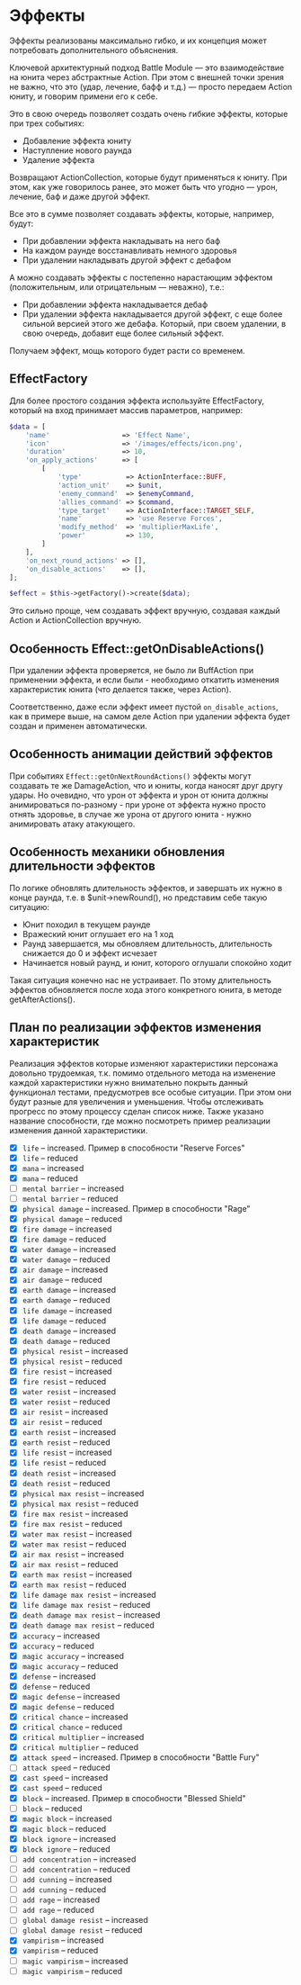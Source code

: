 
# Эффекты

Эффекты реализованы максимально гибко, и их концепция может потребовать дополнительного объяснения.

Ключевой архитектурный подход Battle Module — это взаимодействие на юнита через абстрактные Action. При этом с внешней
точки зрения не важно, что это (удар, лечение, бафф и т.д.) — просто передаем Action юниту, и говорим примени его к 
себе.

Это в свою очередь позволяет создать очень гибкие эффекты, которые при трех событиях:

- Добавление эффекта юниту
- Наступление нового раунда
- Удаление эффекта

Возвращают ActionCollection, которые будут применяться к юниту. При этом, как уже говорилось ранее, это может быть что 
угодно — урон, лечение, баф и даже другой эффект.

Все это в сумме позволяет создавать эффекты, которые, например, будут:

- При добавлении эффекта накладывать на него баф
- На каждом раунде восстанавливать немного здоровья
- При удалении накладывать другой эффект с дебафом

А можно создавать эффекты с постепенно нарастающим эффектом (положительным, или отрицательным — неважно), т.е.:

- При добавлении эффекта накладывается дебаф
- При удалении эффекта накладывается другой эффект, с еще более сильной версией этого же дебафа. Который, при своем 
удалении, в свою очередь, добавит еще более сильный эффект.

Получаем эффект, мощь которого будет расти со временем.

## EffectFactory

Для более простого создания эффекта используйте EffectFactory, который на вход принимает массив параметров, например:

```php
$data = [
    'name'                  => 'Effect Name',
    'icon'                  => '/images/effects/icon.png',
    'duration'              => 10,
    'on_apply_actions'      => [
        [
            'type'           => ActionInterface::BUFF,
            'action_unit'    => $unit,
            'enemy_command'  => $enemyCommand,
            'allies_command' => $command,
            'type_target'    => ActionInterface::TARGET_SELF,
            'name'           => 'use Reserve Forces',
            'modify_method'  => 'multiplierMaxLife',
            'power'          => 130,
        ]
    ],
    'on_next_round_actions' => [],
    'on_disable_actions'    => [],
];

$effect = $this->getFactory()->create($data);
```

Это сильно проще, чем создавать эффект вручную, создавая каждый Action и ActionCollection вручную.

## Особенность Effect::getOnDisableActions()

При удалении эффекта проверяется, не было ли BuffAction при применении эффекта, и если были - необходимо откатить 
изменения характеристик юнита (что делается также, через Action).

Соответственно, даже если эффект имеет пустой `on_disable_actions`, как в примере выше, на самом деле Action при 
удалении эффекта будет создан и применен автоматически.

## Особенность анимации действий эффектов

При событиях `Effect::getOnNextRoundActions()` эффекты могут создавать те же DamageAction, что и юниты, когда наносят 
друг другу удары. Но очевидно, что урон от эффекта и урон от юнита должны анимироваться по-разному - при уроне от 
эффекта нужно просто отнять здоровье, в случае же урона от другого юнита - нужно анимировать атаку атакующего.

## Особенность механики обновления длительности эффектов

По логике обновлять длительность эффектов, и завершать их нужно в конце раунда, т.е. в $unit->newRound(), но представим
себе такую ситуацию:

- Юнит походил в текущем раунде
- Вражеский юнит оглушает его на 1 ход
- Раунд завершается, мы обновляем длительность, длительность снижается до 0 и эффект исчезает
- Начинается новый раунд, и юнит, которого оглушали спокойно ходит

Такая ситуация конечно нас не устраивает. По этому длительность эффектов обновляется после хода этого конкретного юнита,
в методе getAfterActions().

## План по реализации эффектов изменения характеристик

Реализация эффектов которые изменяют характеристики персонажа довольно трудоемкая, т.к. помимо отдельного метода на
изменение каждой характеристики нужно внимательно покрыть данный функционал тестами, предусмотрев все особые ситуации.
При этом они будут разные для увеличения и уменьшения. Чтобы отслеживать прогресс по этому процессу сделан список ниже.
Также указано название способности, где можно посмотреть пример реализации изменения данной характеристики.

- [x] `life` – increased. Пример в способности "Reserve Forces"
- [x] `life` – reduced
- [x] `mana` – increased
- [x] `mana` – reduced
- [ ] `mental barrier` – increased
- [ ] `mental barrier` – reduced
- [x] `physical damage` – increased. Пример в способности "Rage"
- [x] `physical damage` – reduced
- [x] `fire damage` – increased
- [x] `fire damage` – reduced
- [x] `water damage` – increased
- [x] `water damage` – reduced
- [x] `air damage` – increased
- [x] `air damage` – reduced
- [x] `earth damage` – increased
- [x] `earth damage` – reduced
- [x] `life damage` – increased
- [x] `life damage` – reduced
- [x] `death damage` – increased
- [x] `death damage` – reduced
- [x] `physical resist` – increased
- [x] `physical resist` – reduced
- [x] `fire resist` – increased
- [x] `fire resist` – reduced
- [x] `water resist` – increased
- [x] `water resist` – reduced
- [x] `air resist` – increased
- [x] `air resist` – reduced
- [x] `earth resist` – increased
- [x] `earth resist` – reduced
- [x] `life resist` – increased
- [x] `life resist` – reduced
- [x] `death resist` – increased
- [x] `death resist` – reduced
- [x] `physical max resist` – increased
- [x] `physical max resist` – reduced
- [x] `fire max resist` – increased
- [x] `fire max resist` – reduced
- [x] `water max resist` – increased
- [x] `water max resist` – reduced
- [x] `air max resist` – increased
- [x] `air max resist` – reduced
- [x] `earth max resist` – increased
- [x] `earth max resist` – reduced
- [x] `life damage max resist` – increased
- [x] `life damage max resist` – reduced
- [x] `death damage max resist` – increased
- [x] `death damage max resist` – reduced
- [x] `accuracy` – increased
- [x] `accuracy` – reduced
- [x] `magic accuracy` – increased
- [x] `magic accuracy` – reduced
- [x] `defense` – increased
- [x] `defense` – reduced
- [x] `magic defense` – increased
- [x] `magic defense` – reduced
- [x] `critical chance` – increased
- [x] `critical chance` – reduced
- [x] `critical multiplier` – increased
- [x] `critical multiplier` – reduced
- [x] `attack speed` – increased. Пример в способности "Battle Fury"
- [ ] `attack speed` – reduced
- [x] `cast speed` – increased
- [x] `cast speed` – reduced
- [x] `block` – increased. Пример в способности "Blessed Shield"
- [ ] `block` – reduced
- [x] `magic block` – increased
- [x] `magic block` – reduced
- [x] `block ignore` – increased
- [x] `block ignore` – reduced
- [ ] `add concentration` – increased
- [ ] `add concentration` – reduced
- [ ] `add cunning` – increased
- [ ] `add cunning` – reduced
- [ ] `add rage` – increased
- [ ] `add rage` – reduced
- [ ] `global damage resist` – increased
- [ ] `global damage resist` – reduced
- [x] `vampirism` – increased
- [x] `vampirism` – reduced
- [ ] `magic vampirism` – increased
- [ ] `magic vampirism` – reduced
